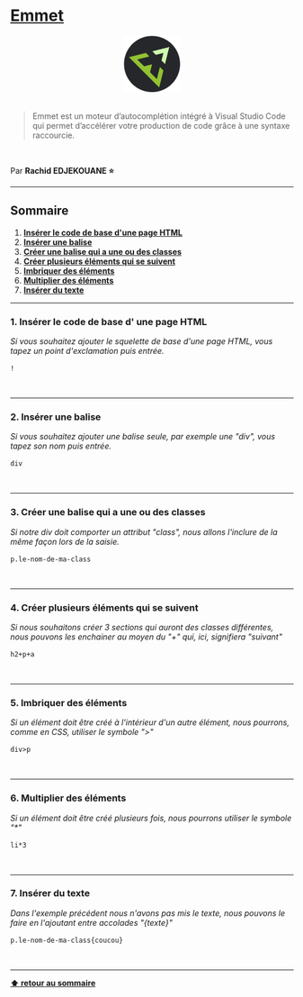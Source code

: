 # [Emmet](https://emmet.io/)

<center>
<img src="./img/emmet.png" alt="Emmet logo" width="100">
</center>

<br>

> Emmet est un moteur d’autocomplétion intégré à Visual Studio Code qui permet d’accélérer votre production de code grâce à une syntaxe raccourcie.

<br>

Par **Rachid EDJEKOUANE ⭐️**

---

## Sommaire

1. **[Insérer le code de base d'une page HTML](#1-insérer-le-code-de-base-d-une-page-html)**
2. **[Insérer une balise](#2-insérer-une-balise)**
3. **[Créer une balise qui a une ou des classes](#3-créer-une-balise-qui-a-une-ou-des-classes)**
4. **[Créer plusieurs éléments qui se suivent](#4-créer-plusieurs-éléments-qui-se-suivent)**
5. **[Imbriquer des éléments](#5-imbriquer-des-éléments)**
6. **[Multiplier des éléments](#6-multiplier-des-éléments)**
7. **[Insérer du texte](#7-insérer-du-texte)**

---

### 1. Insérer le code de base d' une page HTML

_Si vous souhaitez ajouter le squelette de base d'une page HTML, vous tapez un point d'exclamation puis entrée._

```emmet
!
```

<br>

---

### 2. Insérer une balise

_Si vous souhaitez ajouter une balise seule, par exemple une "div", vous tapez son nom puis entrée._

```emmet
div
```

<br>

---

### 3. Créer une balise qui a une ou des classes

_Si notre div doit comporter un attribut "class", nous allons l'inclure de la même façon lors de la saisie._

```emmet
p.le-nom-de-ma-class
```

<br>

---

### 4. Créer plusieurs éléments qui se suivent

_Si nous souhaitons créer 3 sections qui auront des classes différentes, nous pouvons les enchainer au moyen du "+" qui, ici, signifiera "suivant"_

```emmet
h2+p+a
```

<br>

---

### 5. Imbriquer des éléments

_Si un élément doit être créé à l'intérieur d'un autre élément, nous pourrons, comme en CSS, utiliser le symbole ">"_

```emmet
div>p
```

<br>

---

### 6. Multiplier des éléments

_Si un élément doit être créé plusieurs fois, nous pourrons utiliser le symbole "\*"_

```emmet
li*3
```

<br>

---

### 7. Insérer du texte

_Dans l'exemple précédent nous n'avons pas mis le texte, nous pouvons le faire en l'ajoutant entre accolades "{texte}"_

```emmet
p.le-nom-de-ma-class{coucou}
```

<br>

---

**[⬆ retour au sommaire](#)**
